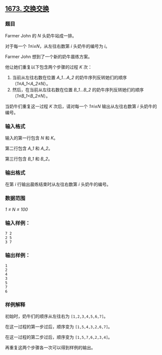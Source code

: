 ## [1673. 交换交换](https://www.acwing.com/problem/content/1675/)

### 题目

Farmer John 的 *N* 头奶牛站成一排。

对于每一个 *1≤i≤N*，从左往右数第 *i* 头奶牛的编号为 *i*。

Farmer John 想到了一个新的奶牛晨练方案。

他让她们重复以下包含两个步骤的过程 *K* 次：

1. 当前从左往右数在位置 *A_1…A_2* 的奶牛序列反转她们的顺序（*1≤A_1<A_2≤N*）。
2. 然后，在当前从左往右数在位置 *B_1…B_2* 的奶牛序列反转她们的顺序（*1≤B_1<B_2≤N*）。

当奶牛们重复这一过程 *K* 次后，请对每一个 *1≤i≤N* 输出从左往右数第 *i* 头奶牛的编号。

### 输入格式

输入的第一行包含 *N* 和 *K*。

第二行包含 *A_1* 和 *A_2*。

第三行包含 *B_1* 和 *B_2*。

### 输出格式

在第 *i* 行输出晨练结束时从左往右数第 *i* 头奶牛的编号。

### 数据范围

*1 ≤ N ≤ 100*

### 输入样例：

```
7 2
2 5
3 7
```

### 输出样例：

```
1
2
4
3
5
7
6
```

### 样例解释

初始时，奶牛们的顺序从左往右为 `[1,2,3,4,5,6,7]`。

在这一过程的第一步过后，顺序变为 `[1,5,4,3,2,6,7]`。

在这一过程的第二步过后，顺序变为 `[1,5,7,6,2,3,4]`。

再重复这两个步骤各一次可以得到样例的输出。

